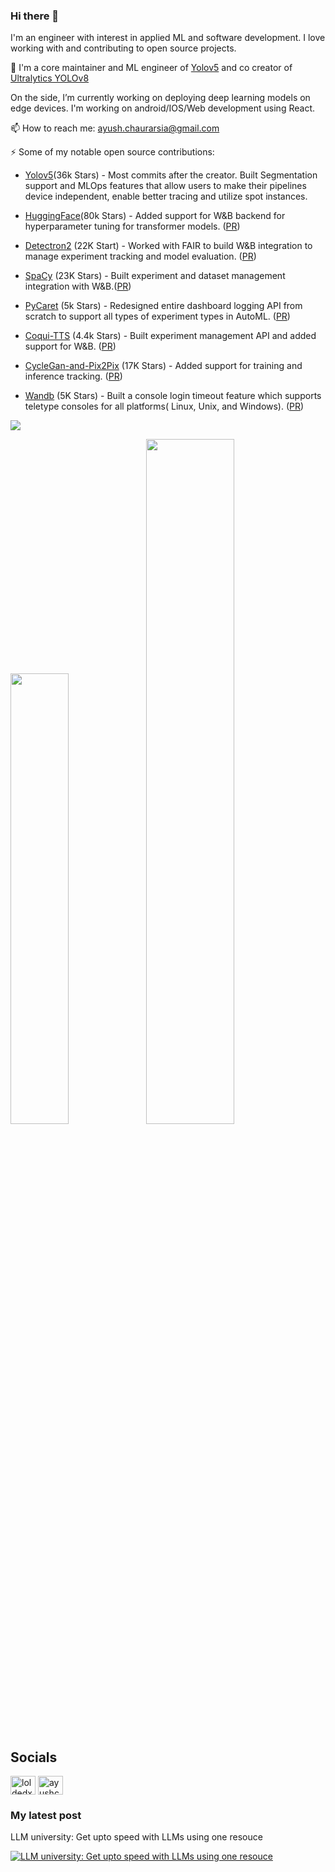 ### Hi there 👋
I'm an engineer with interest in applied ML and software development. I love working with and contributing to open source projects.

🔭 I'm a core maintainer and ML engineer of [Yolov5](https://github.com/ultralytics/yolov5) and co creator of [Ultralytics YOLOv8](https://github.com/ultralytics/ultralytics)
   
   On the side, I’m currently working on deploying deep learning models on edge devices. I'm working on android/IOS/Web development using React.

📫 How to reach me: ayush.chaurarsia@gmail.com

⚡  Some of my notable open source contributions:

* [Yolov5](https://github.com/ultralytics/yolov5)(36k Stars) - Most commits  after the creator. Built Segmentation support and MLOps features that allow users to make their pipelines device independent, enable better tracing and utilize spot instances.

* [HuggingFace](https://github.com/huggingface/transformers)(80k Stars) - Added support for W&B backend for hyperparameter tuning for transformer models. ([PR](https://github.com/huggingface/transformers/pull/14582))

* [Detectron2](https://github.com/facebookresearch/detectron2) (22K Start) - Worked with FAIR to build W&B integration to manage experiment tracking and model evaluation. ([PR](https://github.com/facebookresearch/detectron2/pull/3716))

* [SpaCy](https://github.com/explosion/spaCy) (23K Stars) - Built experiment and dataset management integration with W&B.([PR](https://github.com/explosion/spaCy/pull/7429))

* [PyCaret](https://github.com/pycaret/pycaret) (5k Stars) - Redesigned entire dashboard logging API from scratch to support all types of experiment types in AutoML. ([PR](https://github.com/pycaret/pycaret/pull/2231))

* [Coqui-TTS](https://github.com/coqui-ai/TTS) (4.4k Stars) - Built experiment management API and added support for W&B. ([PR](https://github.com/coqui-ai/TTS/pull/613))

* [CycleGan-and-Pix2Pix](https://github.com/junyanz/pytorch-CycleGAN-and-pix2pix) (17K Stars) - Added support for training and inference tracking. ([PR](https://github.com/junyanz/pytorch-CycleGAN-and-pix2pix/pull/1317))

* [Wandb](https://github.com/wandb/client) (5K Stars) - Built a console login timeout feature which supports teletype consoles for all platforms( Linux, Unix, and Windows). ([PR](https://github.com/wandb/client/pull/2503))

![](https://komarev.com/ghpvc/?username=AyushExel&color=green)

<img width="43%"  src="https://github-readme-streak-stats.herokuapp.com/?user=AyushExel&hide_border=true" /><img width="53%"  src="https://github-readme-stats.vercel.app/api?username=AyushExel&count_private=true&show_icons=true&include_all_commits=false&hide_border=true&hide_title=true" />

## Socials
<a href="https://twitter.com/loldedxd" target="blank"><img align="center" src="https://raw.githubusercontent.com/rahuldkjain/github-profile-readme-generator/master/src/images/icons/Social/twitter.svg" alt="loldedxd" height="30" width="40" /></a>
<a href="https://www.youtube.com/c/ayushchaurasia" target="blank"><img align="center" src="https://raw.githubusercontent.com/rahuldkjain/github-profile-readme-generator/master/src/images/icons/Social/youtube.svg" alt="ayushchaurasia" height="30" width="40" /></a>
### My latest post
LLM university: Get upto speed with LLMs using one resouce 

[![LLM university: Get upto speed with LLMs using one resouce](https://markdown-videos.deta.dev/youtube/vivrF2TFFdY)](https://youtu.be/vivrF2TFFdY)
